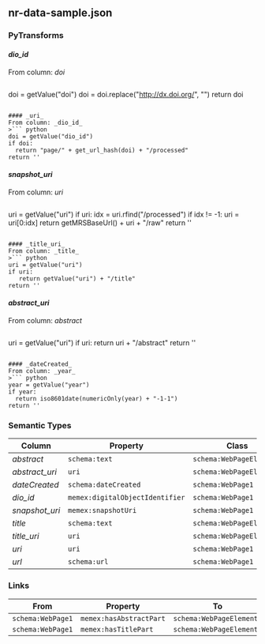 ## nr-data-sample.json

### PyTransforms
#### _dio_id_
From column: _doi_
>``` python
doi = getValue("doi")
doi = doi.replace("http://dx.doi.org/", "")
return doi
```

#### _uri_
From column: _dio_id_
>``` python
doi = getValue("dio_id")
if doi:
  return "page/" + get_url_hash(doi) + "/processed"
return ''
```

#### _snapshot_uri_
From column: _uri_
>``` python
uri = getValue("uri")
if uri:
    idx = uri.rfind("/processed")
    if idx != -1:
      uri = uri[0:idx]
    return getMRSBaseUrl() + uri + "/raw"
return ''
```

#### _title_uri_
From column: _title_
>``` python
uri = getValue("uri")
if uri:
   return getValue("uri") + "/title"
return ''
```

#### _abstract_uri_
From column: _abstract_
>``` python
uri = getValue("uri")
if uri:
  return uri + "/abstract"
return ''
```

#### _dateCreated_
From column: _year_
>``` python
year = getValue("year")
if year:
  return iso8601date(numericOnly(year) + "-1-1")
return ''
```


### Semantic Types
| Column | Property | Class |
|  ----- | -------- | ----- |
| _abstract_ | `schema:text` | `schema:WebPageElement2`|
| _abstract_uri_ | `uri` | `schema:WebPageElement2`|
| _dateCreated_ | `schema:dateCreated` | `schema:WebPage1`|
| _dio_id_ | `memex:digitalObjectIdentifier` | `schema:WebPage1`|
| _snapshot_uri_ | `memex:snapshotUri` | `schema:WebPage1`|
| _title_ | `schema:text` | `schema:WebPageElement1`|
| _title_uri_ | `uri` | `schema:WebPageElement1`|
| _uri_ | `uri` | `schema:WebPage1`|
| _url_ | `schema:url` | `schema:WebPage1`|


### Links
| From | Property | To |
|  --- | -------- | ---|
| `schema:WebPage1` | `memex:hasAbstractPart` | `schema:WebPageElement2`|
| `schema:WebPage1` | `memex:hasTitlePart` | `schema:WebPageElement1`|
